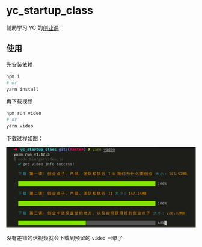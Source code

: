# yc_startup_class

辅助学习 YC 的[创业课](http://www.startupclass.club/)

## 使用

先安装依赖

```bash
npm i
# or
yarn install
```

再下载视频

```bash
npm run video
# or
yarn video
```

下载过程如图：

![download](./assets/yc.png)

没有差错的话视频就会下载到预留的 `video` 目录了
